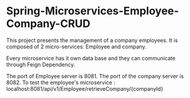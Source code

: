 # Spring-Microservices-Employee-Company-CRUD


This project presents the management of a company employees. It is composed of 2 micro-services: Employee and company.

Every microservice has it own data base and they can communicate through Feign Dependency.

The port of Employee server is 8081. The port of the company server is 8082.
To test the employee's microservice : localhost:8081/api/v1/Employee/retrieveCompany/{companyId}
